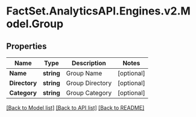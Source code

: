 # FactSet.AnalyticsAPI.Engines.v2.Model.Group
## Properties

Name | Type | Description | Notes
------------ | ------------- | ------------- | -------------
**Name** | **string** | Group Name | [optional] 
**Directory** | **string** | Group Directory | [optional] 
**Category** | **string** | Group Category | [optional] 

[[Back to Model list]](../README.md#documentation-for-models) [[Back to API list]](../README.md#documentation-for-api-endpoints) [[Back to README]](../README.md)

